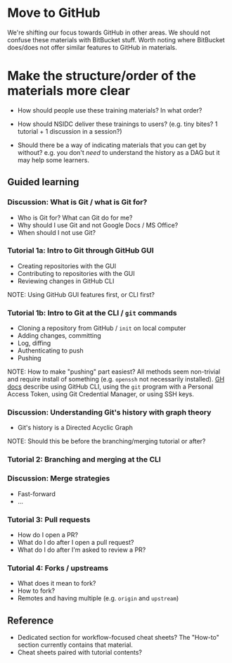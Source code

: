 # Move to GitHub

We're shifting our focus towards GitHub in other areas. We should not confuse these
materials with BitBucket stuff. Worth noting where BitBucket does/does not offer similar
features to GitHub in materials.


# Make the structure/order of the materials more clear

* How should people use these training materials? In what order?

* How should NSIDC deliver these trainings to users? (e.g. tiny bites? 1 tutorial + 1
discussion in a session?)

* Should there be a way of indicating materials that you can get by without? e.g. you
don't _need_ to understand the history as a DAG but it may help some learners.


## Guided learning

### Discussion: What is Git / what is Git for?

* Who is Git for? What can Git do for me?
* Why should I use Git and not Google Docs / MS Office?
* When should I not use Git?


### Tutorial 1a: Intro to Git through GitHub GUI

* Creating repositories with the GUI
* Contributing to repositories with the GUI
* Reviewing changes in GitHub CLI

NOTE: Using GitHub GUI features first, or CLI first?


### Tutorial 1b: Intro to Git at the CLI / `git` commands

* Cloning a repository from GitHub / `init` on local computer
* Adding changes, committing
* Log, diffing
* Authenticating to push
* Pushing

NOTE: How  to make "pushing" part easiest? All methods seem non-trivial and require
install of something (e.g. `openssh` not necessarily installed). [GH
docs](https://docs.github.com/en/authentication/keeping-your-account-and-data-secure/about-authentication-to-github#authenticating-with-the-command-line)
describe using GitHub CLI, using the `git` program with a Personal Access Token, using
Git Credential Manager, or using SSH keys.


### Discussion: Understanding Git's history with graph theory

* Git's history is a Directed Acyclic Graph

NOTE: Should this be before the branching/merging tutorial or after?


### Tutorial 2: Branching and merging at the CLI


### Discussion: Merge strategies

* Fast-forward
* ...


### Tutorial 3: Pull requests

* How do I open a PR?
* What do I do after I open a pull request?
* What do I do after I'm asked to review a PR?


### Tutorial 4: Forks / upstreams

* What does it mean to fork?
* How to fork?
* Remotes and having multiple (e.g. `origin` and `upstream`)


## Reference

* Dedicated section for workflow-focused cheat sheets? The "How-to" section currently
  contains that material.
* Cheat sheets paired with tutorial contents?
